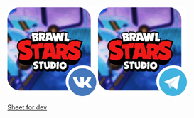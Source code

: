 [1]: https://vk.com/brawl_stars_studio
[2]: https://t.me/brawl_stars_studio
[![Brawl Stars Studio VK](vk.png)][1]
[![Brawl Stars Studio TG](telegram.png)][2]

[Sheet for dev](https://docs.google.com/spreadsheets/d/14P_oZDXC-ks07aBpgyjxgHK5WKoI88uovU1CPI_ATPY/edit?usp=sharing)
